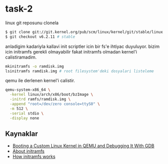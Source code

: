 # task-2

linux git reposunu clonela

```sh
$ git clone git://git.kernel.org/pub/scm/linux/kernel/git/stable/linux.git
$ git checkout v6.2.11 # stable
```

anladigim kadariyla kallavi init scriptler icin bir fs'e ihtiyac duyuluyor. bizim icin initramfs
gerekli olmayabilir fakat initramfs olmadan kernel'i calistiramadim.

```sh
mkinitramfs -o ramdisk.img
lsinitramfs ramdisk.img # root filesystem'deki dosyalari listeleme
```

qemu ile derlenen kernel'i calistir.

```sh
qemu-system-x86_64 \
  -kernel linux/arch/x86/boot/bzImage \
  -initrd ramfs/ramdisk.img \
  -append "root=/dev/zero console=ttyS0" \
  -m 512 \
  -serial stdio \
  -display none
```

## Kaynaklar

- [Booting a Custom Linux Kernel in QEMU and Debugging It With GDB](https://nickdesaulniers.github.io/blog/2018/10/24/booting-a-custom-linux-kernel-in-qemu-and-debugging-it-with-gdb/)
- [About initramfs](https://www.linuxfromscratch.org/blfs/view/svn/postlfs/initramfs.html)
- [How initramfs works](https://wiki.debian.org/initramfs)